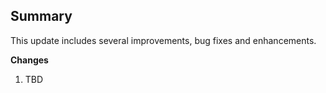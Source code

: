 ## Summary

This update includes several improvements, bug fixes and enhancements.

**Changes**

1. TBD
